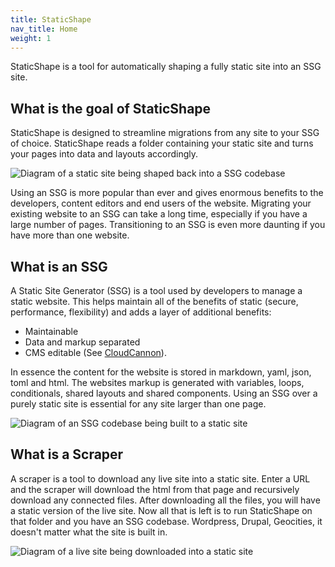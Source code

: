 ```yaml
---
title: StaticShape
nav_title: Home
weight: 1
---
```


StaticShape is a tool for automatically shaping a fully static site into an SSG site.

## What is the goal of StaticShape

StaticShape is designed to streamline migrations from any site to your SSG of choice. StaticShape reads a folder containing your static site and turns your pages into data and layouts accordingly.

![Diagram of a static site being shaped back into a SSG codebase](/how-staticshape-works.svg)

Using an SSG is more popular than ever and gives enormous benefits to the developers, content editors and end users of the website. Migrating your existing website to an SSG can take a long time, especially if you have a large number of pages. Transitioning to an SSG is even more daunting if you have more than one website. 

## What is an SSG

A Static Site Generator (SSG) is a tool used by developers to manage a static website. This helps maintain all of the benefits of static (secure, performance, flexibility) and adds a layer of additional benefits:

- Maintainable
- Data and markup separated
- CMS editable (See [CloudCannon](https://cloudcannon.com/)).

In essence the content for the website is stored in markdown, yaml, json, toml and html. The websites markup is generated with variables, loops, conditionals, shared layouts and shared components. Using an SSG over a purely static site is essential for any site larger than one page.

![Diagram of an SSG codebase being built to a static site](/how-an-ssg-works.svg)

## What is a Scraper

A scraper is a tool to download any live site into a static site. Enter a URL and the scraper will download the html from that page and recursively download any connected files. After downloading all the files, you will have a static version of the live site. Now all that is left is to run StaticShape on that folder and you have an SSG codebase. Wordpress, Drupal, Geocities, it doesn't matter what the site is built in. 

![Diagram of a live site being downloaded into a static site](/how-a-scraper-works.svg)